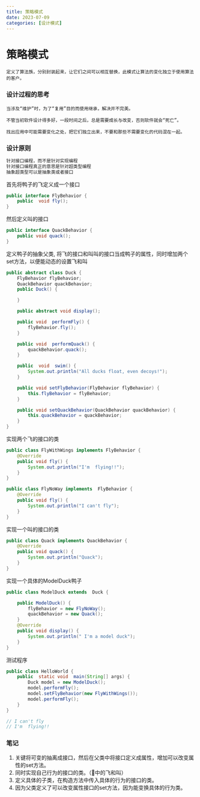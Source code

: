 ```yaml
---
title: 策略模式
date: 2023-07-09
categories: [设计模式]
---
```


# 策略模式

```
定义了算法族，分别封装起来，让它们之间可以相互替换，此模式让算法的变化独立于使用算法的客户。
```

### 设计过程的思考

```
当涉及“维护”时，为了“复用”目的而使用继承，解决并不完美。
```

```
不管当初软件设计得多好，一段时间之后，总是需要成长与改变，否则软件就会“死亡”。
```

```
找出应用中可能需要变化之处，把它们独立出来，不要和那些不需要变化的代码混在一起。
```

### 设计原则

```js
针对接口编程，而不是针对实现编程
针对接口编程真正的意思是针对超类型编程
抽象超类型可以是抽象类或者接口
```

首先将鸭子的飞定义成一个接口

```java
public interface FlyBehavior {
    public  void fly();
}
```

然后定义叫的接口

```java
public interface QuackBehavior {
    public void quack();
}
```

定义鸭子的抽象父类, 将飞的接口和叫叫的接口当成鸭子的属性，同时增加两个set方法，以便能动态的设置飞和叫

```java
public abstract class Duck {
    FlyBehavior flyBehavior;
    QuackBehavior quackBehavior;
    public Duck() {

    }

    public abstract void display();

    public void  performFly() {
        flyBehavior.fly();
    }

    public void  performQuack() {
        quackBehavior.quack();
    }

    public  void  swim() {
        System.out.println("All ducks float, even decoys!");
    }

    public void setFlyBehavior(FlyBehavior flyBehavior) {
        this.flyBehavior = flyBehavior;
    }

    public void setQuackBehavior(QuackBehavior quackBehavior) {
        this.quackBehavior = quackBehavior;
    }
}
```

实现两个飞的接口的类

```java
public class FlyWithWings implements FlyBehavior {
    @Override
    public void fly() {
        System.out.println("I'm  flying!!");
    }
}
```

```java
public class FlyNoWay implements  FlyBehavior {
    @Override
    public void fly() {
        System.out.println("I can't fly");
    }
}
```

实现一个叫的接口的类

```java
public class Quack implements QuackBehavior {
    @Override
    public void quack() {
        System.out.println("Quack");
    }
}
```

实现一个具体的ModelDuck鸭子

```java
public class ModelDuck extends  Duck {

    public ModelDuck() {
        flyBehavior = new FlyNoWay();
        quackBehavior = new Quack();
    }
    @Override
    public void display() {
        System.out.println(" I'm a model duck");
    }
}
```

测试程序

```java
public class HelloWorld {
    public  static void  main(String[] args) {
        Duck model = new ModelDuck();
        model.performFly();
        model.setFlyBehavior(new FlyWithWings());
        model.performFly();
    }
}

// I can't fly
// I'm  flying!!
```

### 笔记

1. 关键将可变的抽离成接口，然后在父类中将接口定义成属性，增加可以改变属性的set方法。
2. 同时实现自己行为的接口的类。（🌰中的飞和叫）
3. 定义具体的子类，在构造方法中传入具体的行为的接口的类。
4. 因为父类定义了可以改变属性接口的set方法，因为能变换具体的行为类。
